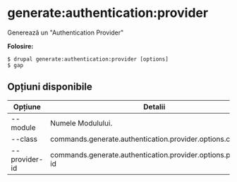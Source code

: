 # generate:authentication:provider
Generează un "Authentication Provider"

**Folosire:**
```
$ drupal generate:authentication:provider [options] 
$ gap  
```

## Opțiuni disponibile
Opțiune | Detalii
-------|-------------
--module | Numele Modulului.
--class | commands.generate.authentication.provider.options.class
--provider-id | commands.generate.authentication.provider.options.provider-id
